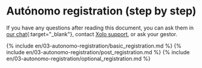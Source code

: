 # Autónomo registration (step by step)

If you have any questions after reading this document, you can ask them in
[our chat](https://bit.ly/it-autonomos-spain-eng){:target="_blank"}, contact [Xolo support](#support-contacts), or
ask your gestor.

{% include en/03-autonomo-registration/basic_registration.md %}
{% include en/03-autonomo-registration/post_registration.md %}
{% include en/03-autonomo-registration/optional_registration.md %}
